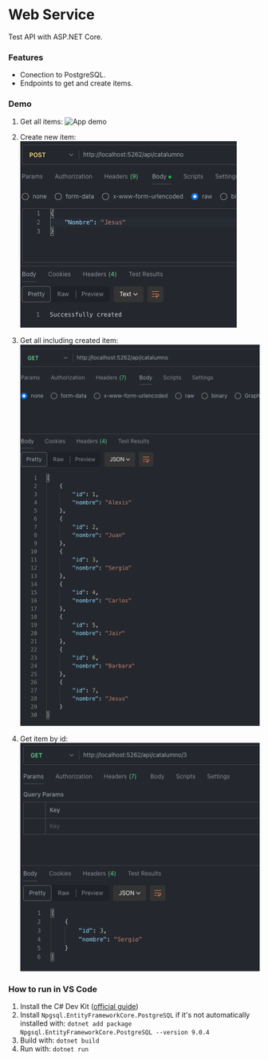 # Web Service

Test API with ASP.NET Core.

### Features

- Conection to PostgreSQL.
- Endpoints to get and create items.

### Demo

1. Get all items:
![App demo](./evidences/get-1)

2. Create new item:
![App demo](./evidences/post.png)

3. Get all including created item:
![App demo](./evidences/get-2.png)

4. Get item by id:
![App demo](./evidences/get-id.png)


### How to run in VS Code

1. Install the C# Dev Kit ([official guide](https://code.visualstudio.com/docs/csharp/get-started))
2. Install  `Npgsql.EntityFrameworkCore.PostgreSQL` if it's not automatically installed with:
  `dotnet add package Npgsql.EntityFrameworkCore.PostgreSQL --version 9.0.4`
3. Build with: `dotnet build`
4. Run with: `dotnet run`